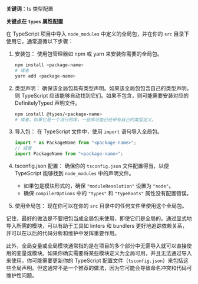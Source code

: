 **关键词**：ts 类型配置

**关键点在 `types` 属性配置**

在 TypeScript 项目中导入 `node_modules` 中定义的全局包，并在你的 `src` 目录下使用它，通常遵循以下步骤：

1. 安装包：
   使用包管理器如 npm 或 yarn 来安装你需要的全局包。

   ```sh
   npm install <package-name>
   # 或者
   yarn add <package-name>
   ```

2. 类型声明：
   确保该全局包具有类型声明。如果该全局包包含自己的类型声明，则 TypeScript 应该能够自动找到它们。如果不包含，则可能需要安装对应的 DefinitelyTyped 声明文件。

   ```sh
   npm install @types/<package-name>
   # 或者，如果它是一个流行的库，一些库可能已经带有自己的类型定义。
   ```

3. 导入包：
   在 TypeScript 文件中，使用 `import` 语句导入全局包。

   ```typescript
   import * as PackageName from "<package-name>";
   // 或者
   import PackageName from "<package-name>";
   ```

4. tsconfig.json 配置：
   确保你的 `tsconfig.json` 文件配置得当，以便 TypeScript 能够找到 `node_modules` 中的声明文件。

   - 如果包是模块形式的，确保 `"moduleResolution"` 设置为 `"node"`。
   - 确保 `compilerOptions` 中的 `"types"` 和 `"typeRoots"` 属性没有配置错误。

5. 使用全局包：
   现在你可以在你的 `src` 目录中的任何文件里使用这个全局包。

记住，最好的做法是不要把包当成全局包来使用，即使它们是全局的。通过显式地导入所需的模块，可以有助于工具如 linters 和 bundlers 更好地追踪依赖关系，并可以在以后的代码分析和维护中发挥重要作用。

此外，全局变量或全局模块通常指的是在项目的多个部分中无需导入就可以直接使用的变量或模块。如果你确实需要将某些模块定义为全局可用，并且无法通过导入来使用，你可能需要更新你的 TypeScript 配置文件（`tsconfig.json`）来包括这些全局声明。但这通常不是一个推荐的做法，因为它可能会导致命名冲突和代码可维护性问题。
